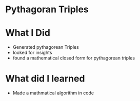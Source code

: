 # Pythagoran Triples

# What I Did 
* Generated pythagorean Triples 
* looked for insights 
* found a mathematical closed form for pythagorean triples

# What did I learned
* Made a mathmatical algorithm in code


